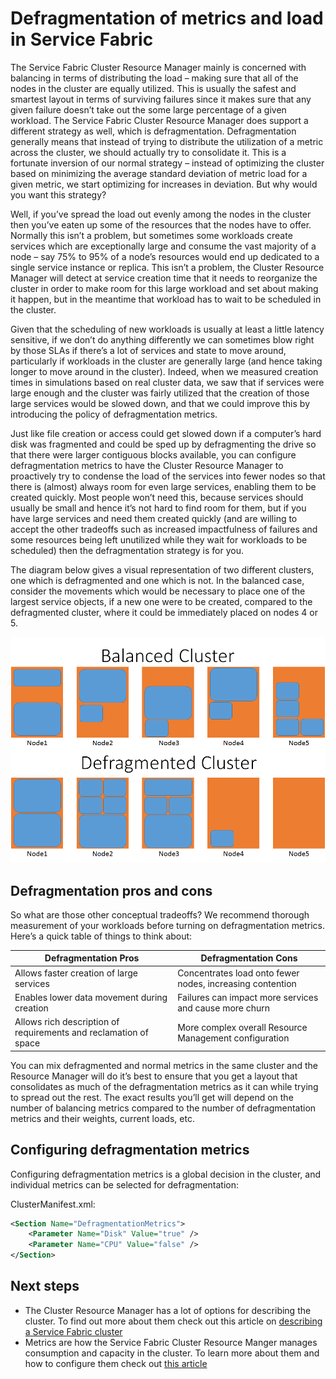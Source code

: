 <properties
   pageTitle="Defragmentation of Metrics in Azure Service Fabric | Microsoft Azure"
   description="An overview of using defragmentation or packing as a strategy for metrics in Service Fabric"
   services="service-fabric"
   documentationCenter=".net"
   authors="masnider"
   manager="timlt"
   editor=""/>

<tags
   ms.service="Service-Fabric"
   ms.devlang="dotnet"
   ms.topic="article"
   ms.tgt_pltfrm="NA"
   ms.workload="NA"
   ms.date="08/19/2016"
   ms.author="masnider"/>

# Defragmentation of metrics and load in Service Fabric
The Service Fabric Cluster Resource Manager mainly is concerned with balancing in terms of distributing the load – making sure that all of the nodes in the cluster are equally utilized. This is usually the safest and smartest layout in terms of surviving failures since it makes sure that any given failure doesn’t take out the some large percentage of a given workload. The Service Fabric Cluster Resource Manager does support a different strategy as well, which is defragmentation. Defragmentation generally means that instead of trying to distribute the utilization of a metric across the cluster, we should actually try to consolidate it. This is a fortunate inversion of our normal strategy – instead of optimizing the cluster based on minimizing the average standard deviation of metric load for a given metric, we start optimizing for increases in deviation. But why would you want this strategy?

Well, if you’ve spread the load out evenly among the nodes in the cluster then you’ve eaten up some of the resources that the nodes have to offer. Normally this isn’t a problem, but sometimes some workloads create services which are exceptionally large and consume the vast majority of a node – say 75% to 95% of a node’s resources would end up dedicated to a single service instance or replica. This isn’t a problem, the Cluster Resource Manager will detect at service creation time that it needs to reorganize the cluster in order to make room for this large workload and set about making it happen, but in the meantime that workload has to wait to be scheduled in the cluster.

Given that the scheduling of new workloads is usually at least a little latency sensitive, if we don’t do anything differently we can sometimes blow right by those SLAs if there’s a lot of services and state to move around, particularly if workloads in the cluster are generally large (and hence taking longer to move around in the cluster). Indeed, when we measured creation times in simulations based on real cluster data, we saw that if services were large enough and the cluster was fairly utilized that the creation of those large services would be slowed down, and that we could improve this by introducing the policy of defragmentation metrics.

Just like file creation or access could get slowed down if a computer’s hard disk was fragmented and could be sped up by defragmenting the drive so that there were larger contiguous blocks available, you can configure defragmentation metrics to have the Cluster Resource Manager to proactively try to condense the load of the services into fewer nodes so that there is (almost) always room for even large services, enabling them to be created quickly. Most people won’t need this, because services should usually be small and hence it’s not hard to find room for them, but if you have large services and need them created quickly (and are willing to accept the other tradeoffs such as increased impactfulness of failures and some resources being left unutilized while they wait for workloads to be scheduled) then the defragmentation strategy is for you.

The diagram below gives a visual representation of two different clusters, one which is defragmented and one which is not. In the balanced case, consider the movements which would be necessary to place one of the largest service objects, if a new one were to be created, compared to the defragmented cluster, where it could be immediately placed on nodes 4 or 5.

![Comparing Balanced and Defragmented Clusters][Image1]

## Defragmentation pros and cons
So what are those other conceptual tradeoffs? We recommend thorough measurement of your workloads before turning on defragmentation metrics. Here’s a quick table of things to think about:

| Defragmentation Pros	| Defragmentation Cons |
|----------------------|----------------------|
|Allows faster creation of large services |	Concentrates load onto fewer nodes, increasing contention
|Enables lower data movement during creation	| Failures can impact more services and cause more churn
|Allows rich description of requirements and reclamation of space |	More complex overall Resource Management configuration

You can mix defragmented and normal metrics in the same cluster and the Resource Manager will do it’s best to ensure that you get a layout that consolidates as much of the defragmentation metrics as it can while trying to spread out the rest. The exact results you’ll get will depend on the number of balancing metrics compared to the number of defragmentation metrics and their weights, current loads, etc.

## Configuring defragmentation metrics
Configuring defragmentation metrics is a global decision in the cluster, and individual metrics can be selected for defragmentation:

ClusterManifest.xml:

```xml
<Section Name="DefragmentationMetrics">
    <Parameter Name="Disk" Value="true" />
    <Parameter Name="CPU" Value="false" />
</Section>
```

## Next steps
- The Cluster Resource Manager has a lot of options for describing the cluster. To find out more about them check out this article on [describing a Service Fabric cluster](service-fabric-cluster-resource-manager-cluster-description.md)
- Metrics are how the Service Fabric Cluster Resource Manger manages consumption and capacity in the cluster. To learn more about them and how to configure them check out [this article](service-fabric-cluster-resource-manager-metrics.md)

[Image1]:./media/service-fabric-cluster-resource-manager-defragmentation-metrics/balancing-defrag-compared.png
